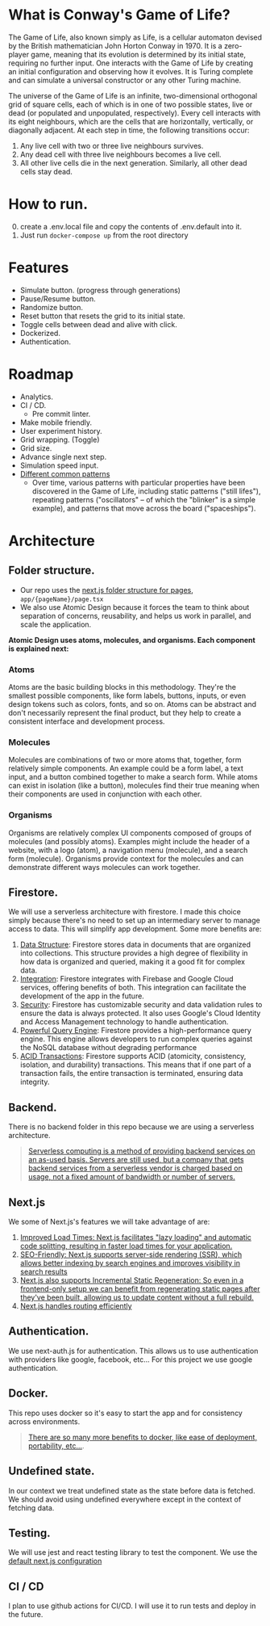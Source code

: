 # What is Conway's Game of Life?
The Game of Life, also known simply as Life, is a cellular automaton devised by the British mathematician John Horton Conway in 1970. It is a zero-player game, meaning that its evolution is determined by its initial state, requiring no further input. One interacts with the Game of Life by creating an initial configuration and observing how it evolves. It is Turing complete and can simulate a universal constructor or any other Turing machine.

The universe of the Game of Life is an infinite, two-dimensional orthogonal grid of square cells, each of which is in one of two possible states, live or dead (or populated and unpopulated, respectively). Every cell interacts with its eight neighbours, which are the cells that are horizontally, vertically, or diagonally adjacent. At each step in time, the following transitions occur:
1. Any live cell with two or three live neighbours survives.
2. Any dead cell with three live neighbours becomes a live cell.
3. All other live cells die in the next generation. Similarly, all other dead cells stay dead.

# How to run.
0. create a .env.local file and copy the contents of .env.default into it.
1. Just run `docker-compose up` from the root directory
# Features
* Simulate button. (progress through generations)
* Pause/Resume button.
* Randomize button.
* Reset button that resets the grid to its initial state.
* Toggle cells between dead and alive with click.
* Dockerized.
* Authentication.

# Roadmap
* Analytics.
* CI / CD.
    * Pre commit linter.
* Make mobile friendly.
* User experiment history.
* Grid wrapping. (Toggle)
* Grid size.
* Advance single next step.
* Simulation speed input.
* [Different common patterns](https://conwaylife.com/wiki/Conway%27s_Game_of_Life)
    * Over time, various patterns with particular properties have been discovered in the Game of Life, including static patterns ("still lifes"), repeating patterns ("oscillators" – of which the "blinker" is a simple example), and patterns that move across the board ("spaceships").



# Architecture

## Folder structure.
* Our repo uses the [next.js folder structure for pages](https://nextjs.org/docs/app/building-your-application/routing), `app/{pageName}/page.tsx` 
* We also use Atomic Design because it forces the team to think about separation of concerns, reusability, and helps us work in parallel, and scale the application.

**Atomic Design uses atoms, molecules, and organisms. Each component is explained next:**
### **Atoms**
Atoms are the basic building blocks in this methodology. They're the smallest possible components, like form labels, buttons, inputs, or even design tokens such as colors, fonts, and so on. Atoms can be abstract and don't necessarily represent the final product, but they help to create a consistent interface and development process.

### **Molecules**
Molecules are combinations of two or more atoms that, together, form relatively simple components. An example could be a form label, a text input, and a button combined together to make a search form. While atoms can exist in isolation (like a button), molecules find their true meaning when their components are used in conjunction with each other.

### **Organisms**
Organisms are relatively complex UI components composed of groups of molecules (and possibly atoms). Examples might include the header of a website, with a logo (atom), a navigation menu (molecule), and a search form (molecule). Organisms provide context for the molecules and can demonstrate different ways molecules can work together.

## 

## Firestore.
We will use a serverless architecture with firestore. I made this choice simply because there's no need to set up an intermediary server to manage access to data. This will simplify app development.
Some more benefits are:
1. [Data Structure](https://www.geeksforgeeks.org/firestore-and-its-advantages/): Firestore stores data in documents that are organized into collections. This structure provides a high degree of flexibility in how data is organized and queried, making it a good fit for complex data.
2. [Integration](https://bluewhaleapps.com/blog/7-reasons-to-choose-google-cloud-firestore-as-your-database-solution): Firestore integrates with Firebase and Google Cloud services, offering benefits of both. This integration can facilitate the development of the app in the future.
3. [Security](https://blog.back4app.com/what-is-cloud-firestore/): Firestore has customizable security and data validation rules to ensure the data is always protected. It also uses Google's Cloud Identity and Access Management technology to handle authentication.
4. [Powerful Query Engine](https://blog.back4app.com/what-is-cloud-firestore/): Firestore provides a high-performance query engine. This engine allows developers to run complex queries against the NoSQL database without degrading performance
5. [ACID Transactions](https://blog.back4app.com/what-is-cloud-firestore/): Firestore supports ACID (atomicity, consistency, isolation, and durability) transactions. This means that if one part of a transaction fails, the entire transaction is terminated, ensuring data integrity.

## Backend.
There is no backend folder in this repo because we are using a serverless architecture.
> [Serverless computing is a method of providing backend services on an as-used basis. Servers are still used, but a company that gets backend services from a serverless vendor is charged based on usage, not a fixed amount of bandwidth or number of servers.](https://www.cloudflare.com/learning/serverless/what-is-serverless/)

## Next.js
We some of Next.js's features we will take advantage of are:
1. [Improved Load Times: Next.js facilitates "lazy loading" and automatic code splitting, resulting in faster load times for your application.](https://dev.to/richkurtzman/advantages-and-disadvantages-of-nextjs-5hg6)
2. [SEO-Friendly: Next.js supports server-side rendering (SSR), which allows better indexing by search engines and improves visibility in search results](https://pagepro.co/blog/pros-and-cons-of-nextjs/)
3. [Next.js also supports Incremental Static Regeneration: So even in a frontend-only setup we can benefit from regenerating static pages after they've been built, allowing us to update content without a full rebuild.](https://vercel.com/docs/incremental-static-regeneration )
4. [Next.js handles routing efficiently](https://nextjs.org/docs/app/building-your-application/routing)

## Authentication.
We use next-auth.js for authentication. This allows us to use authentication with providers like google, facebook, etc...
For this project we use google authentication.

## Docker.
This repo uses docker so it's easy to start the app and for consistency across environments.
>[There are so many more benefits to docker, like ease of deployment, portability, etc...](https://www.infoworld.com/article/3310941/why-you-should-use-docker-and-containers.html).

## Undefined state.
In our context we treat undefined state as the state before data is fetched. We should avoid using undefined everywhere except in the context of fetching data.

## Testing.
We will use jest and react testing library to test the component.
We use the [default next.js configuration](https://nextjs.org/docs/pages/building-your-application/optimizing/testing)

## CI / CD
I plan to use github actions for CI/CD. I will use it to run tests and deploy in the future.